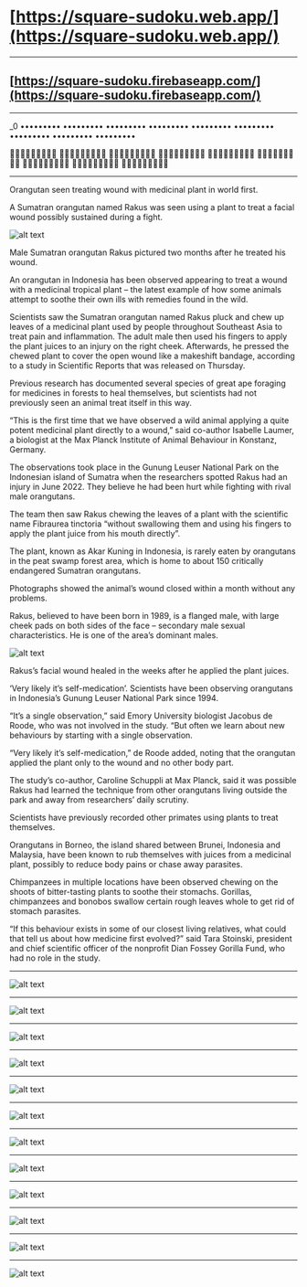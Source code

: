 # [https://square-sudoku.web.app/](https://square-sudoku.web.app/)

---------------------------------------------------------------------

## [https://square-sudoku.firebaseapp.com/](https://square-sudoku.firebaseapp.com/)

---------------------------------------------------------------------

_0 ••••••••• ••••••••• ••••••••• ••••••••• ••••••••• ••••••••• ••••••••• ••••••••• •••••••••

🍎🍎🍎🥝🥝🥝💙💙💙
🍎🍎🍎🥝🥝🥝💙💙💙
🍎🍎🍎🥝🥝🥝💙💙💙
💙💙💙🍎🍎🍎🥝🥝🥝
💙💙💙🍎🍎🍎🥝🥝🥝
💙💙💙🍎🍎🍎🥝🥝🥝
🥝🥝🥝💙💙💙🍎🍎🍎
🥝🥝🥝💙💙💙🍎🍎🍎
🥝🥝🥝💙💙💙🍎🍎🍎

---------------------------------------------------------------------

Orangutan seen treating wound with medicinal plant in world first.

A Sumatran orangutan named Rakus was seen using a plant to treat
a facial wound possibly sustained during a fight.

![alt text](img00.png)

Male Sumatran orangutan Rakus pictured two months after he treated his wound.

An orangutan in Indonesia has been observed appearing to
 treat a wound with a medicinal tropical plant – the latest
  example of how some animals attempt to soothe their own ills
  with remedies found in the wild.

Scientists saw the Sumatran orangutan named Rakus pluck and
chew up leaves of a medicinal plant used by people throughout
Southeast Asia to treat pain and inflammation. The adult male
then used his fingers to apply the plant juices to an injury on
the right cheek. Afterwards, he pressed the chewed plant to cover
the open wound like a makeshift bandage, according to a study in
 Scientific Reports that was released on Thursday.

Previous research has documented several species of great ape
 foraging for medicines in forests to heal themselves,
  but scientists had not previously seen an animal treat itself in this way.

  “This is the first time that we have observed a wild
   animal applying a quite potent medicinal plant directly
    to a wound,” said co-author Isabelle Laumer, a biologist
     at the Max Planck Institute of Animal Behaviour in Konstanz, Germany.

The observations took place in the Gunung Leuser National
 Park on the Indonesian island of Sumatra when the researchers
 spotted Rakus had an injury in June 2022. They believe he had
 been hurt while fighting with rival male orangutans.

The team then saw Rakus chewing the leaves of a
plant with the scientific name Fibraurea tinctoria
“without swallowing them and using his fingers to
 apply the plant juice from his mouth directly”.

The plant, known as Akar Kuning in Indonesia,
is rarely eaten by orangutans in the peat swamp forest area,
 which is home to about 150 critically endangered Sumatran orangutans.

Photographs showed the animal’s wound closed within a month without any problems.

Rakus, believed to have been born in 1989, is a flanged male,
with large cheek pads on both sides of the face – secondary male sexual characteristics.
 He is one of the area’s dominant males.

![alt text](img01.png)

Rakus’s facial wound healed in the weeks after he applied the plant juices.

‘Very likely it’s self-medication’.
Scientists have been observing orangutans in Indonesia’s
Gunung Leuser National Park since 1994.

“It’s a single observation,” said Emory University biologist
Jacobus de Roode, who was not involved in the study.
 “But often we learn about new behaviours by starting with a single observation.

“Very likely it’s self-medication,” de Roode added,
noting that the orangutan applied the plant only to
the wound and no other body part.

The study’s co-author, Caroline Schuppli at Max Planck,
said it was possible Rakus had learned the technique from
 other orangutans living outside the park and away from researchers’ daily scrutiny.

 Scientists have previously recorded other primates using plants to treat themselves.

Orangutans in Borneo, the island shared between Brunei,
Indonesia and Malaysia, have been known to rub themselves
with juices from a medicinal plant, possibly to reduce body pains or chase away parasites.

Chimpanzees in multiple locations have been observed chewing
on the shoots of bitter-tasting plants to soothe their stomachs.
Gorillas, chimpanzees and bonobos swallow certain rough leaves
whole to get rid of stomach parasites.

“If this behaviour exists in some of our closest living relatives,
what could that tell us about how medicine first evolved?”
 said Tara Stoinski, president and chief scientific officer of the
  nonprofit Dian Fossey Gorilla Fund, who had no role in the study.

---------------------------------------------------------------------

![alt text](img02.png)

---------------------------------------------------------------------

![alt text](img03.png)

---------------------------------------------------------------------

![alt text](img04.png)

---------------------------------------------------------------------

![alt text](img05.png)

---------------------------------------------------------------------

![alt text](img06.png)

---------------------------------------------------------------------

![alt text](img07.png)

---------------------------------------------------------------------

![alt text](img08.png)

---------------------------------------------------------------------

![alt text](img09.png)

---------------------------------------------------------------------

![alt text](img10.png)

---------------------------------------------------------------------

![alt text](img11.png)

---------------------------------------------------------------------

![alt text](img12.png)

---------------------------------------------------------------------

![alt text](img13.png)
